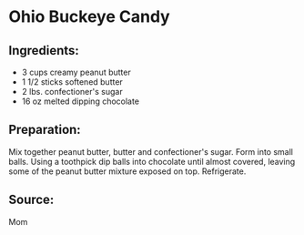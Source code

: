 Ohio Buckeye Candy
==================

Ingredients:
------------

- 3 cups creamy peanut butter
- 1 1/2 sticks softened butter
- 2 lbs. confectioner's sugar
- 16 oz melted dipping chocolate

Preparation:
------------

Mix together peanut butter, butter and confectioner's sugar. Form into small
balls. Using a toothpick dip balls into chocolate until almost covered, leaving
some of the peanut butter mixture exposed on top. Refrigerate.

Source:
-------
Mom